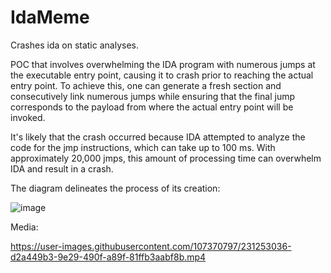 # IdaMeme
Crashes ida on static analyses.

POC that involves overwhelming the IDA program with numerous jumps at the executable entry point, causing it to crash prior to reaching the actual entry point. To achieve this, one can generate a fresh section and consecutively link numerous jumps while ensuring that the final jump corresponds to the payload from where the actual entry point will be invoked.

It's likely that the crash occurred because IDA attempted to analyze the code for the jmp instructions, which can take up to 100 ms. With approximately 20,000 jmps, this amount of processing time can overwhelm IDA and result in a crash.

The diagram delineates the process of its creation:

![image](https://user-images.githubusercontent.com/107370797/231252749-1b454d11-0717-4314-b8a9-4201be8b655f.png)

Media:

https://user-images.githubusercontent.com/107370797/231253036-d2a449b3-9e29-490f-a89f-81ffb3aabf8b.mp4

